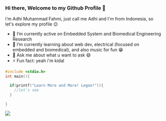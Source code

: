 ### Hi there, Welcome to my Github Profile 👋

i'm Adhi Muhammad Fahmi, just call me Adhi and I'm from Indonesia, so let's explore my profile 😉

- 🔭 I’m currently active on Embedded System and Biomedical Engineering Research
- 🌱 I’m currently learning about web dev, electrical (focused on embedded and biomedical), and also music for fun 😁
- 💬 Ask me about what u want to ask 😄
- ⚡ Fun fact: yeah i'm kidal

```c
#include <stdio.h>
int main(){

  if(printf("Learn More and More! Legoo!")){
    //let's see
  }
  
}
```

![](https://komarev.com/ghpvc/?username=adhiiimf)
